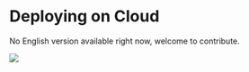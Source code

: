 # Deploying on Cloud

No English version available right now, welcome to contribute.

<a href="https://gitee.com/mindspore/docs/blob/r1.3/docs/mindfl/docs/source_en/deploy_mind_fl_cluster.md" target="_blank"><img src="https://gitee.com/mindspore/docs/raw/r1.3/resource/_static/logo_source.png"></a>